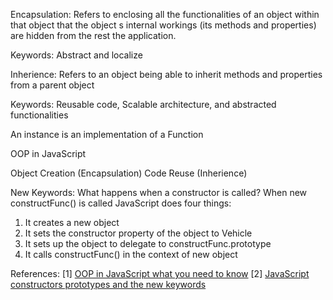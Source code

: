 Encapsulation:
Refers to enclosing all the functionalities of an object within that object that the object s internal workings (its methods and properties)
are hidden from the rest the application.

Keywords: Abstract and localize

Inherience:
Refers to an object being able to inherit methods and properties from a parent object

Keywords: Reusable code, Scalable architecture, and abstracted functionalities

An instance is an implementation of a Function

OOP in JavaScript

Object Creation (Encapsulation)
Code Reuse (Inherience)


New Keywords:
What happens when a constructor is called?
When new constructFunc() is called JavaScript does four things:
1. It creates a new object
2. It sets the constructor property of the object to Vehicle
3. It sets up the object to delegate to constructFunc.prototype
4. It calls constructFunc() in the context of new object

References:
[1] [OOP in JavaScript what you need to know](http://javascriptissexy.com/oop-in-javascript-what-you-need-to-know/)
[2] [JavaScript constructors prototypes and the new keywords](http://blog.pivotal.io/labs/labs/javascript-constructors-prototypes-and-the-new-keyword)
